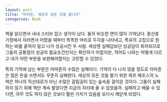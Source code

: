 ```yaml
---
layout: post
title: "아마존, 세상의 모든 것을 팝니다"
categories: Book
---
```


책을 읽으면서 내내 스티브 잡스 생각이 났다. 둘의 비슷한 면이 많이 기억났다. 중산층 가정에서 자라면서 어렸을 때부터 똑똑한 머리로 두각을 나타내고, 특유의 고집으로 원하는 바를 끝까지 밀고 나가 성공시킨 두 사람. 세상엔 실패담보단 성공담이 회자되므로 그들의 공통점이 성공의 필요조건인지는 확인하기 어렵지만, 적어도 나와는 어떻게 다르고 내가 어떤 부분을 보완해야할지는 고민할 수 있었다.

특히 기억에 남는 부분은 아마존의 수많은 실패이다. 기억이 다 나지 않을 정도로 아마존은 많은 돈을 쓰면서도 꾸준히 실패한다. 세상의 모든 것을 팔기 위한 제프 베조스의 노력은 하나의 직선대로가 아닌 수많은 갈림길이 있는 숲속을 걸어온 것이다. 그들이 실패하지 않기 위해 책만 계속 팔았다면 지금의 자리에 올 수 있었을까. 실패하고 배울 수 있다면, 아무 것도 하지 않은 것보다 훨씬 가치가 있음을 또다시 깨닫게 되었다.